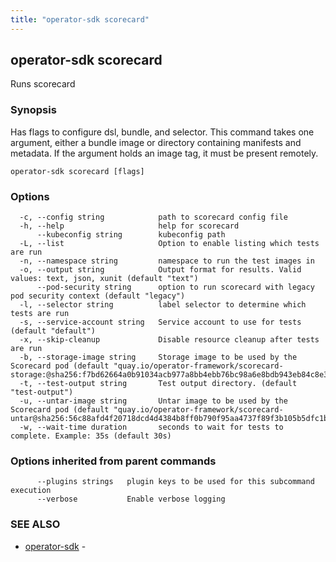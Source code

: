 ```yaml
---
title: "operator-sdk scorecard"
---
```

## operator-sdk scorecard

Runs scorecard

### Synopsis

Has flags to configure dsl, bundle, and selector. This command takes
one argument, either a bundle image or directory containing manifests and metadata.
If the argument holds an image tag, it must be present remotely.

```
operator-sdk scorecard [flags]
```

### Options

```
  -c, --config string            path to scorecard config file
  -h, --help                     help for scorecard
      --kubeconfig string        kubeconfig path
  -L, --list                     Option to enable listing which tests are run
  -n, --namespace string         namespace to run the test images in
  -o, --output string            Output format for results. Valid values: text, json, xunit (default "text")
      --pod-security string      option to run scorecard with legacy pod security context (default "legacy")
  -l, --selector string          label selector to determine which tests are run
  -s, --service-account string   Service account to use for tests (default "default")
  -x, --skip-cleanup             Disable resource cleanup after tests are run
  -b, --storage-image string     Storage image to be used by the Scorecard pod (default "quay.io/operator-framework/scorecard-storage:@sha256:f7bd62664a0b91034acb977a8bb4ebb76bc98a6e8bdb943eb84c8e364828f056")
  -t, --test-output string       Test output directory. (default "test-output")
  -u, --untar-image string       Untar image to be used by the Scorecard pod (default "quay.io/operator-framework/scorecard-untar@sha256:56c88afd4f20718dcd4d4384b8ff0b790f95aa4737f89f3b105b5dfc1bdb60c3")
  -w, --wait-time duration       seconds to wait for tests to complete. Example: 35s (default 30s)
```

### Options inherited from parent commands

```
      --plugins strings   plugin keys to be used for this subcommand execution
      --verbose           Enable verbose logging
```

### SEE ALSO

* [operator-sdk](../operator-sdk)	 - 

